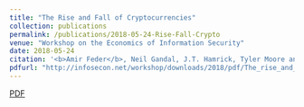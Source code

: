 ```yaml
---
title: "The Rise and Fall of Cryptocurrencies"
collection: publications
permalink: /publications/2018-05-24-Rise-Fall-Crypto
venue: "Workshop on the Economics of Information Security"
date: 2018-05-24
citation: '<b>Amir Feder</b>, Neil Gandal, J.T. Hamrick, Tyler Moore and Marie Vasek. "The Rise and Fall of Cryptocurrencies." <i>Workshop on the Economics of Information Security</i>. 2018.'
pdfurl: "http://infosecon.net/workshop/downloads/2018/pdf/The_rise_and_fall_of_cryptocurrencies.pdf"
---  
```

<a href='http://infosecon.net/workshop/downloads/2018/pdf/The_rise_and_fall_of_cryptocurrencies.pdf'>PDF</a>
&nbsp;&nbsp;&nbsp;&nbsp;
